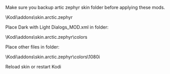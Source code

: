 Make sure you backup artic zephyr skin folder before applying these mods.

\Kodi\addons\skin.arctic.zephyr

Place Dark with Light Dialogs_MOD.xml in folder:

\Kodi\addons\skin.arctic.zephyr\colors

Place other files in folder:

\Kodi\addons\skin.arctic.zephyr\colors\1080i

Reload skin or restart Kodi
